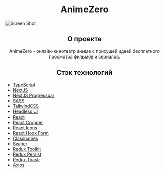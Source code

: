 <h1 align="center">AnimeZero</h1>

![Screen Shot](https://cdn.dribbble.com/users/10907765/screenshots/19307679/media/156f392a3ecf3229909b06bb52d6e405.jpg)

<h2 align="center">О проекте</h2>
<p align="center">AnimeZero - онлайн-кинотеатр аниме с присущей идеей бесплатного просмотра фильмов и сериалов.</p>

<h2 align="center">Стэк технологий</h2>
<ul>
    <li><a href="https://github.com/microsoft/TypeScript" target="_blank">TypeScript</a></li>
    <li><a href="https://github.com/vercel/next.js" target="_blank">NextJS</a></li>
    <li><a href="https://github.com/apal21/nextjs-progressbar" target="_blank">NextJS Progressbar</a></li>
    <li><a href="https://github.com/sass/sass" target="_blank">SASS</a></li>
    <li><a href="https://github.com/tailwindlabs/tailwindcss" target="_blank">TailwindCSS</a></li>
    <li><a href="https://github.com/tailwindlabs/headlessui" target="_blank">Headless UI</a></li>
    <li><a href="https://github.com/facebook/react" target="_blank">React</a></li>
    <li><a href="https://github.com/react-cropper/react-cropper" target="_blank">React Cropper</a></li>
    <li><a href="https://github.com/react-icons/react-icons" target="_blank">React Icons</a></li>
    <li><a href="https://github.com/react-hook-form/react-hook-form" target="_blank">React Hook Form</a></li>
    <li><a href="https://github.com/JedWatson/classnames" target="_blank">Classnames</a></li>
    <li><a href="https://github.com/nolimits4web/swiper" target="_blank">Swiper</a></li>
    <li><a href="https://github.com/reduxjs/redux-toolkit" target="_blank">Redux Toolkit</a></li>
    <li><a href="https://github.com/rt2zz/redux-persist" target="_blank">Redux Persist</a></li>
    <li><a href="https://github.com/diegoddox/react-redux-toastr" target="_blank">Redux Toastr</a></li>
    <li><a href="https://github.com/axios/axios" target="_blank">Axios</a></li>
</ul>
